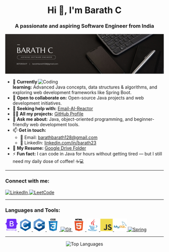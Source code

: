 <h1 align="center">Hi 👋, I'm Barath C</h1>
<h3 align="center">A passionate and aspiring Software Engineer from India</h3>

<p align="center">
  <img src="https://github.com/Barath2394/Barath2394/blob/main/Banner.png?raw=true" alt="Banner Image" />
</p>

<!-- ✅ Replaced with animated coding GIF -->
<img align="right" alt="Coding" width="400" src="https://media.tenor.com/qJ5evVs-_uUAAAAC/coding.gif" />







- 🌱 **Currently learning:** Advanced Java concepts, data structures & algorithms, and exploring web development frameworks like Spring Boot.  
- 👯 **Open to collaborate on:** Open-source Java projects and web development initiatives.  
- 🤝 **Seeking help with:** [Email-AI-Reactor](https://github.com/Barath2394/Email-AI-Reactor)  
- 👨‍💻 **All my projects:** [GitHub Profile](https://github.com/Barath2394)  
- 💬 **Ask me about:** Java, object-oriented programming, and beginner-friendly web development tools.  
- 📫 **Get in touch:**  
  - 📧 Email: [barathbarath128@gmail.com](mailto:barathbarath128@gmail.com)  
  - 🔗 LinkedIn: [linkedin.com/in/barath23](https://www.linkedin.com/in/barath23/)  
- 📄 **My Resume:** [Google Drive Folder](https://drive.google.com/drive/folders/1lxcRfxaVtAB8wkHlXv9Kqf-t9-mu59t9)  
- ⚡ **Fun fact:** I can code in Java for hours without getting tired — but I still need my daily dose of coffee! ☕💻  

---

### Connect with me:
<p align="left">
  <a href="https://www.linkedin.com/in/barath23/" target="_blank">
    <img align="center" src="https://raw.githubusercontent.com/rahuldkjain/github-profile-readme-generator/master/src/images/icons/Social/linked-in-alt.svg" alt="LinkedIn" height="30" width="40" />
  </a>
  <a href="https://www.leetcode.com/barath-23" target="_blank">
    <img align="center" src="https://raw.githubusercontent.com/rahuldkjain/github-profile-readme-generator/master/src/images/icons/Social/leet-code.svg" alt="LeetCode" height="30" width="40" />
  </a>
</p>

---

### Languages and Tools:
<p align="left">
  <a href="https://getbootstrap.com" target="_blank" rel="noreferrer">
    <img src="https://raw.githubusercontent.com/devicons/devicon/master/icons/bootstrap/bootstrap-plain-wordmark.svg" alt="Bootstrap" width="40" height="40"/>
  </a>
  <a href="https://www.cprogramming.com/" target="_blank" rel="noreferrer">
    <img src="https://raw.githubusercontent.com/devicons/devicon/master/icons/c/c-original.svg" alt="C" width="40" height="40"/>
  </a>
  <a href="https://www.w3schools.com/cpp/" target="_blank" rel="noreferrer">
    <img src="https://raw.githubusercontent.com/devicons/devicon/master/icons/cplusplus/cplusplus-original.svg" alt="C++" width="40" height="40"/>
  </a>
  <a href="https://www.w3schools.com/css/" target="_blank" rel="noreferrer">
    <img src="https://raw.githubusercontent.com/devicons/devicon/master/icons/css3/css3-original-wordmark.svg" alt="CSS3" width="40" height="40"/>
  </a>
  <a href="https://git-scm.com/" target="_blank" rel="noreferrer">
    <img src="https://www.vectorlogo.zone/logos/git-scm/git-scm-icon.svg" alt="Git" width="40" height="40"/>
  </a>
  <a href="https://www.w3.org/html/" target="_blank" rel="noreferrer">
    <img src="https://raw.githubusercontent.com/devicons/devicon/master/icons/html5/html5-original-wordmark.svg" alt="HTML5" width="40" height="40"/>
  </a>
  <a href="https://www.java.com" target="_blank" rel="noreferrer">
    <img src="https://raw.githubusercontent.com/devicons/devicon/master/icons/java/java-original.svg" alt="Java" width="40" height="40"/>
  </a>
  <a href="https://developer.mozilla.org/en-US/docs/Web/JavaScript" target="_blank" rel="noreferrer">
    <img src="https://raw.githubusercontent.com/devicons/devicon/master/icons/javascript/javascript-original.svg" alt="JavaScript" width="40" height="40"/>
  </a>
  <a href="https://www.mysql.com/" target="_blank" rel="noreferrer">
    <img src="https://raw.githubusercontent.com/devicons/devicon/master/icons/mysql/mysql-original-wordmark.svg" alt="MySQL" width="40" height="40"/>
  </a>
  <a href="https://spring.io/" target="_blank" rel="noreferrer">
    <img src="https://www.vectorlogo.zone/logos/springio/springio-icon.svg" alt="Spring" width="40" height="40"/>
  </a>
</p>

---

<p align="center">
  <img src="https://github-readme-stats.vercel.app/api/top-langs?username=barath2394&show_icons=true&locale=en&layout=compact" alt="Top Languages" />
</p>



